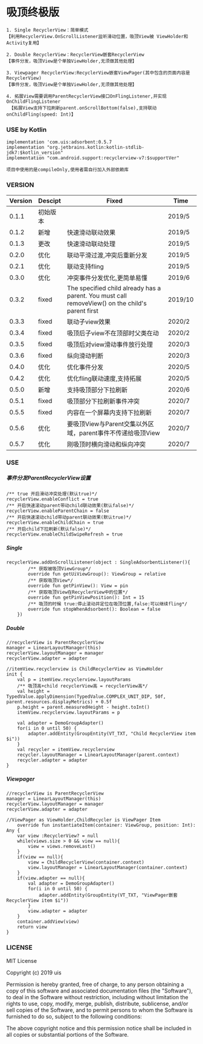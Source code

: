 # 吸顶终极版

    1. Single RecyclerView：简单模式
    【利用RecyclerView.OnScrollListener监听滑动位置，吸顶View被 ViewHolder和Activity复用】
    
    2. Double RecyclerView：RecyclerView嵌套RecyclerView
    【事件分发，吸顶View是个单独ViewHolder,无须做其他处理】
    
    3. Viewpager RecyclerView:RecyclerView嵌套ViewPager(其中包含的页面内容是RecyclerView)
    【事件分发，吸顶View是个单独ViewHolder,无须做其他处理】

    4. 拓展View需要调用ParentRecyclerView接口OnFlingListener,并实现OnChildFlingListener
     【拓展View支持下拉刷新parent.onScrollBottom(false),支持联动onChildFling(speed: Int)】
    
### USE by Kotlin
    implementation 'com.uis:adsorbent:0.5.7
    implementation "org.jetbrains.kotlin:kotlin-stdlib-jdk7:$kotlin_version"
    implementation "com.android.support:recyclerview-v7:$supportVer"

``` 项目中使用的是compileOnly,使用者需自行加入外部依赖库 ```

### VERSION

Version|Descipt|Fixed|Time
----|----|----|----
0.1.1|初始版本| |2019/5
0.1.2|新增|快速滑动联动效果|2019/5
0.1.3|更改|快速滑动联动处理|2019/5
0.2.0|优化|联动平滑过渡,冲突后重新分发|2019/5
0.2.1|优化|联动支持fling|2019/5
0.3.0|优化|冲突事件分发优化,更简单易懂|2019/6
0.3.2|fixed|The specified child already has a parent. You must call removeView() on the child's parent first|2019/10
0.3.3|fixed|联动子view效果|2020/2
0.3.4|fixed|吸顶后子view不在顶部时父类在动|2020/2
0.3.5|fixed|吸顶后对view滑动事件放行处理|2020/3
0.3.6|fixed|纵向滑动判断|2020/3
0.4.0|优化|优化事件分发|2020/5
0.4.2|优化|优化fling联动速度,支持拓展|2020/5
0.5.0|新增|支持吸顶部分下拉刷新|2020/6
0.5.1|fixed|吸顶部分下拉刷新事件冲突|2020/7
0.5.5|fixed|内容在一个屏幕内支持下拉刷新|2020/7
0.5.6|优化|要吸顶View与Parent交集以外区域，parent事件不传递给吸顶View|2020/7
0.5.7|优化|刚吸顶时横向滑动和纵向冲突|2020/7

### USE
##### 事件分发ParentRecyclerView设置
    /** true 开启滑动冲突处理(默认true)*/
    recyclerView.enableConflict = true
    /** 开启快速滚动parent带动child联动效果(默认false)*/
    recyclerView.enableParentChain = false
    /** 开启快速滚动child带动parent联动效果(默认true)*/
    recyclerView.enableChildChain = true
    /** 开启child下拉刷新(默认false)*/
    recyclerView.enableChildSwipeRefresh = true
    
##### Single
    recyclerView.addOnScrollListener(object : SingleAdsorbentListener(){
            /** 获取被吸顶ViewGroup*/
            override fun getUiViewGroup(): ViewGroup = relative
            /** 获取吸顶View*/
            override fun getPinView(): View = pin
            /** 获取吸顶View在RecyclerView中的位置*/
            override fun getPinViewPosition(): Int = 15
            /** 吸顶的时候 true:停止滚动并定位在吸顶位置,false:可以继续fling*/
            override fun stopWhenAdsorbent(): Boolean = false
        })
##### Double
    //recyclerView is ParentRecyclerView
    manager = LinearLayoutManager(this)
    recyclerView.layoutManager = manager
    recyclerView.adapter = adapter
    
    //itemView.recyclerview is ChildRecyclerView as ViewHolder
    init {
        val p = itemView.recyclerview.layoutParams
        /** 吸顶高+child recyclerView高 = recyclerView高*/
        val height = TypedValue.applyDimension(TypedValue.COMPLEX_UNIT_DIP, 50f, parent.resources.displayMetrics) + 0.5f
        p.height = parent.measuredHeight - height.toInt()
        itemView.recyclerview.layoutParams = p

        val adapter = DemoGroupAdapter()
        for(i in 0 until 50) {
            adapter.addEntity(GroupEntity(VT_TXT, "Child RecyclerView item $i"))
        }
        val recycler = itemView.recyclerview
        recycler.layoutManager = LinearLayoutManager(parent.context)
        recycler.adapter = adapter
    }

##### Viewpager
    //recyclerView is ParentRecyclerView
    manager = LinearLayoutManager(this)
    recyclerView.layoutManager = manager
    recyclerView.adapter = adapter
    
    //ViewPager as ViewHolder,ChildRecycler is ViewPager Item
        override fun instantiateItem(container: ViewGroup, position: Int): Any {
        var view :RecyclerView? = null
        while(views.size > 0 && view == null){
            view = views.removeLast()
        }
        if(view == null){
            view = ChildRecyclerView(container.context)
            view.layoutManager = LinearLayoutManager(container.context)
        }
        if(view.adapter == null){
            val adapter = DemoGroupAdapter()
            for(i in 0 until 50) {
                adapter.addEntity(GroupEntity(VT_TXT, "ViewPager嵌套RecyclerView item $i"))
            }
            view.adapter = adapter
        }
        container.addView(view)
        return view
    }

### LICENSE
MIT License

Copyright (c) 2019 uis

Permission is hereby granted, free of charge, to any person obtaining a copy
of this software and associated documentation files (the "Software"), to deal
in the Software without restriction, including without limitation the rights
to use, copy, modify, merge, publish, distribute, sublicense, and/or sell
copies of the Software, and to permit persons to whom the Software is
furnished to do so, subject to the following conditions:

The above copyright notice and this permission notice shall be included in all
copies or substantial portions of the Software.